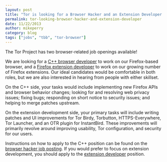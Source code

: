 ```yaml
---
layout: post
title: "Tor is looking for a Browser Hacker and an Extension Developer!"
permalink: tor-looking-browser-hacker-and-extension-developer
date: 11/22/2013
author: mikeperry
category: blog
tags: ["jobs", "tbb", "tor-browser"]
---
```


The Tor Project has two browser-related job openings available!

We are looking for a [C++ browser developer](https://www.torproject.org/about/jobs-browserhacker.html.en) to work on our Firefox-based browser, and a [Firefox extension developer](https://www.torproject.org/about/jobs-extdev.html.en) to work on our growing number of Firefox extensions. Our ideal candidates would be comfortable in both roles, but we are also interested in hearing from people with either skillset.

On the C++ side, your tasks would include implementing new Firefox APIs and browser behavior changes; looking for and resolving web privacy issues; fixing bugs; responding on short notice to security issues; and helping to merge patches upstream.

On the extension development side, your primary tasks will include writing patches and UI improvements for Tor Birdy, Torbutton, HTTPS-Everywhere, Tor Launcher, and an OTR plugin for InstantBird. These improvements will primarily revolve around improving usability, Tor configuration, and security for our users.

Instructions on how to apply to the C++ position can be found on the [browser hacker job posting](https://www.torproject.org/about/jobs-browserhacker.html.en). If you would prefer to focus on extension development, you should apply to the [extension developer](https://www.torproject.org/about/jobs-extdev.html.en) position.

